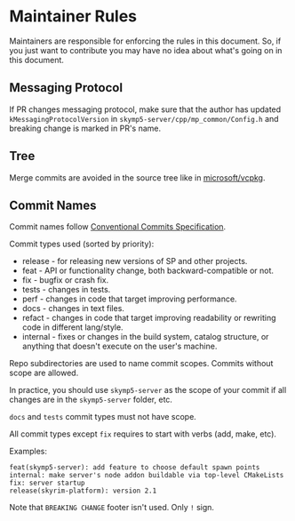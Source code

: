 # Maintainer Rules

Maintainers are responsible for enforcing the rules in this document. So, if you just want to contribute you may have no idea about what's going on in this document.

## Messaging Protocol

If PR changes messaging protocol, make sure that the author has updated `kMessagingProtocolVersion` in `skymp5-server/cpp/mp_common/Config.h`
and breaking change is marked in PR's name.

## Tree

Merge commits are avoided in the source tree like in [microsoft/vcpkg](https://github.com/microsoft/vcpkg).

## Commit Names

Commit names follow [Conventional Commits Specification](https://www.conventionalcommits.org/en/v1.0.0/).

Commit types used (sorted by priority):
* release - for releasing new versions of SP and other projects.
* feat - API or functionality change, both backward-compatible or not.
* fix - bugfix or crash fix.
* tests - changes in tests.
* perf - changes in code that target improving performance.
* docs - changes in text files.
* refact - changes in code that target improving readability or rewriting code in different lang/style.
* internal - fixes or changes in the build system, catalog structure, or anything that doesn't execute on the user's machine.

Repo subdirectories are used to name commit scopes. Commits without scope are allowed.

In practice, you should use `skymp5-server` as the scope of your commit if all changes are in the `skymp5-server` folder, etc.

`docs` and `tests` commit types must not have scope.

All commit types except `fix` requires to start with verbs (add, make, etc).

Examples:
```
feat(skymp5-server): add feature to choose default spawn points
internal: make server's node addon buildable via top-level CMakeLists
fix: server startup
release(skyrim-platform): version 2.1
```

Note that `BREAKING CHANGE` footer isn't used. Only `!` sign.
